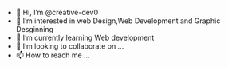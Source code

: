 - 👋 Hi, I’m @creative-dev0
- 👀 I’m interested in web Design,Web Development and Graphic Desginning
- 🌱 I’m currently learning Web development
- 💞️ I’m looking to collaborate on ...
- 📫 How to reach me ...

<!---
creative-dev0/creative-dev0 is a ✨ special ✨ repository because its `README.md` (this file) appears on your GitHub profile.
You can click the Preview link to take a look at your changes.
--->
